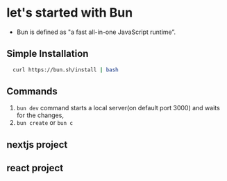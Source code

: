 # let's started with Bun 

 - Bun is defined as "a fast all-in-one JavaScript runtime”.

 ## Simple Installation 
 ```bash
   curl https://bun.sh/install | bash
```

 ## Commands 
 1. `bun dev` command starts a local server(on default port 3000) and waits for the changes,
 2. `bun create` or `bun c`  


## nextjs project

## react project 




 

